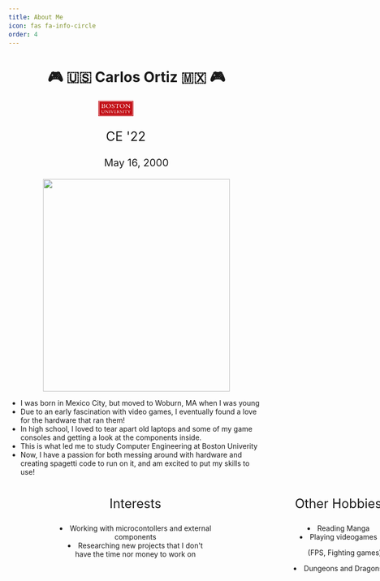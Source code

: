 ```yaml
---
title: About Me
icon: fas fa-info-circle
order: 4
---
```


<div align="center">
  <h1> 🎮 🇺🇸 Carlos Ortiz 🇲🇽 🎮 </h1>
  <div style="padding: 1px; width: 150px">
    <img src="/assets/about/bostonu.png" height="30" width="69" style="float: left;">
    <p style="float: left; font-size: 25px; padding-left: 15px"> CE '22 </p>
  </div>
  <p style="font-size: 20px; clear: both;"> May 16, 2000 </p>
  <img src="/assets/about/me.png" width="368" height="419" align="center">
</div>

- I was born in Mexico City, but moved to Woburn, MA when I was young
- Due to an early fascination with video games, I eventually found a love for the hardware that ran them!
- In high school, I loved to tear apart old laptops and some of my game consoles and getting a look at the components inside.
- This is what led me to study Computer Engineering at Boston Univerity
- Now, I have a passion for both messing around with hardware and creating spagetti code to run on it, and am excited to put my skills to use!

<div align="center" style="width: 900px;">
  <div align="center" style="float: left; padding-left: 100px; width: 300px">
    <p style="font-size: 25px;"> Interests </p>
    <li> Working with microcontollers and external components </li>
    <li> Researching new projects that I don't have the time nor money to work on </li>
  </div>
  <div align="center" style="float: right; padding-right: 100px; width: 300px">
    <p style="font-size: 25px;"> Other Hobbies </p>
    <li> Reading Manga </li>
    <li> Playing videogames </li>
    <p style="padding-left: 25px;"> (FPS, Fighting games) </p>
    <li> Dungeons and Dragons </li>
  </div>
</div>
